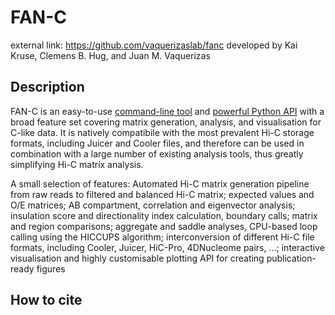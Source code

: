 # FAN-C

external link: https://github.com/vaquerizaslab/fanc
developed by Kai Kruse, Clemens B. Hug, and Juan M. Vaquerizas

## Description

FAN-C is an easy-to-use [command-line tool](https://fan-c.readthedocs.io/en/latest/fanc.html) and [powerful Python API](https://fan-c.readthedocs.io/en/latest/api/api.html) with a broad feature set covering matrix generation, analysis, and visualisation for C-like data. It is natively compatibile with the most prevalent Hi-C storage formats, including Juicer and Cooler files, and therefore can be used in combination with a large number of existing analysis tools, thus greatly simplifying Hi-C matrix analysis.

A small selection of features: Automated Hi-C matrix generation pipeline from raw reads to filtered and balanced Hi-C matrix; expected values and O/E matrices; AB compartment, correlation and eigenvector analysis; insulation score and directionality index calculation, boundary calls; matrix and region comparisons; aggregate and saddle analyses, CPU-based loop calling using the HICCUPS algorithm; interconversion of different Hi-C file formats, including Cooler, Juicer, HiC-Pro, 4DNucleome pairs, ...; interactive visualisation and highly customisable plotting API for creating publication-ready figures

## How to cite
